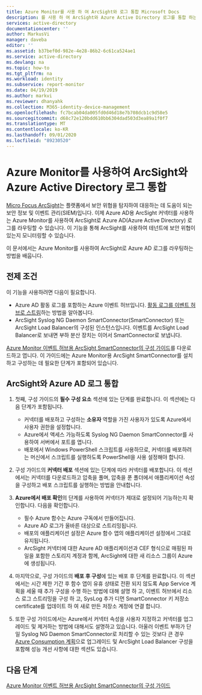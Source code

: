 ```yaml
---
title: Azure Monitor를 사용 하 여 ArcSight와 로그 통합 Microsoft Docs
description: 를 사용 하 여 ArcSight와 Azure Active Directory 로그를 통합 하는 방법을 알아봅니다 Azure Monitor
services: active-directory
documentationcenter: ''
author: MarkusVi
manager: daveba
editor: ''
ms.assetid: b37bef0d-982e-4e28-86b2-6c61ca524ae1
ms.service: active-directory
ms.devlang: na
ms.topic: how-to
ms.tgt_pltfrm: na
ms.workload: identity
ms.subservice: report-monitor
ms.date: 04/19/2019
ms.author: markvi
ms.reviewer: dhanyahk
ms.collection: M365-identity-device-management
ms.openlocfilehash: fc7bcab04da005fd0d46d18e7b708dcb1c9d58e5
ms.sourcegitcommit: d68c72e120bdd610bb6304dad503d3ea89a1f0f7
ms.translationtype: MT
ms.contentlocale: ko-KR
ms.lasthandoff: 09/01/2020
ms.locfileid: "89230520"
---
```

# <a name="integrate-azure-active-directory-logs-with-arcsight-using-azure-monitor"></a>Azure Monitor를 사용하여 ArcSight와 Azure Active Directory 로그 통합

[Micro Focus ArcSight](https://software.microfocus.com/products/siem-security-information-event-management/overview)는 플랫폼에서 보안 위협을 탐지하여 대응하는 데 도움이 되는 보안 정보 및 이벤트 관리(SIEM)입니다. 이제 Azure AD용 ArcSight 커넥터를 사용하는 Azure Monitor를 사용하여 ArcSight로 Azure AD(Azure Active Directory) 로그를 라우팅할 수 있습니다. 이 기능을 통해 ArcSight를 사용하여 테넌트에 보안 위협이 있는지 모니터링할 수 있습니다.  

이 문서에서는 Azure Monitor를 사용하여 ArcSight로 Azure AD 로그를 라우팅하는 방법을 배웁니다. 

## <a name="prerequisites"></a>전제 조건

이 기능을 사용하려면 다음이 필요합니다.
* Azure AD 활동 로그를 포함하는 Azure 이벤트 허브입니다. [활동 로그를 이벤트 허브로 스트림](./tutorial-azure-monitor-stream-logs-to-event-hub.md)하는 방법을 알아봅니다. 
* ArcSight Syslog NG Daemon SmartConnector(SmartConnector) 또는 ArcSight Load Balancer의 구성된 인스턴스입니다. 이벤트를 ArcSight Load Balancer로 보내면 부하 분산 장치는 이어서 SmartConnector로 보냅니다.

[Azure Monitor 이벤트 허브용 ArcSight SmartConnector의 구성 가이드](https://community.microfocus.com/t5/ArcSight-Connectors/SmartConnector-for-Microsoft-Azure-Monitor-Event-Hub/ta-p/1671292)를 다운로드하고 엽니다. 이 가이드에는 Azure Monitor용 ArcSight SmartConnector를 설치하고 구성하는 데 필요한 단계가 포함되어 있습니다. 

## <a name="integrate-azure-ad-logs-with-arcsight"></a>ArcSight와 Azure AD 로그 통합

1. 첫째, 구성 가이드의 **필수 구성 요소** 섹션에 있는 단계를 완료합니다. 이 섹션에는 다음 단계가 포함됩니다.
    * 커넥터를 배포하고 구성하는 **소유자** 역할을 가진 사용자가 있도록 Azure에서 사용자 권한을 설정합니다.
    * Azure에서 액세스 가능하도록 Syslog NG Daemon SmartConnector를 사용하여 서버에서 포트를 엽니다. 
    * 배포에서 Windows PowerShell 스크립트를 사용하므로, 커넥터를 배포하려는 머신에서 스크립트를 실행하도록 PowerShell을 사용 설정해야 합니다.

2. 구성 가이드의 **커넥터 배포** 섹션에 있는 단계에 따라 커넥터를 배포합니다. 이 섹션에서는 커넥터를 다운로드하고 압축을 풀며, 압축을 푼 폴더에서 애플리케이션 속성을 구성하고 배포 스크립트를 실행하는 방법을 안내합니다. 

3. **Azure에서 배포 확인**의 단계를 사용하여 커넥터가 제대로 설정되어 기능하는지 확인합니다. 다음을 확인합니다.
    * 필수 Azure 함수는 Azure 구독에서 만들어집니다.
    * Azure AD 로그가 올바른 대상으로 스트리밍됩니다. 
    * 배포의 애플리케이션 설정은 Azure 함수 앱의 애플리케이션 설정에서 그대로 유지됩니다. 
    * ArcSight 커넥터에 대한 Azure AD 애플리케이션과 CEF 형식으로 매핑된 파일을 포함한 스토리지 계정과 함께, ArcSight에 대한 새 리소스 그룹이 Azure에 생성됩니다.

4. 마지막으로, 구성 가이드의 **배포 후 구성**에 있는 배포 후 단계를 완료합니다. 이 섹션에서는 시간 제한 기간 후 함수 앱이 유휴 상태로 전환 되지 않도록 App Service 계획을 세울 때 추가 구성을 수행 하는 방법에 대해 설명 하 고, 이벤트 허브에서 리소스 로그 스트리밍을 구성 하 고, SysLog 추가 디먼 SmartConnector 키 저장소 certificate를 업데이트 하 여 새로 만든 저장소 계정에 연결 합니다.

5. 또한 구성 가이드에서는 Azure에서 커넥터 속성을 사용자 지정하고 커넥터를 업그레이드 및 제거하는 방법에 대해서도 설명하고 있습니다. 아울러 이벤트 부하가 단일 Syslog NG Daemon SmartConnector로 처리할 수 있는 것보다 큰 경우 [Azure Consumption 계획](https://azure.microsoft.com/pricing/details/functions)으로 업그레이드 및 ArcSight Load Balancer 구성을 포함해 성능 개선 사항에 대한 섹션도 있습니다.

## <a name="next-steps"></a>다음 단계

[Azure Monitor 이벤트 허브용 ArcSight SmartConnector의 구성 가이드](https://community.microfocus.com/t5/ArcSight-Connectors/SmartConnector-for-Microsoft-Azure-Monitor-Event-Hub/ta-p/1671292)